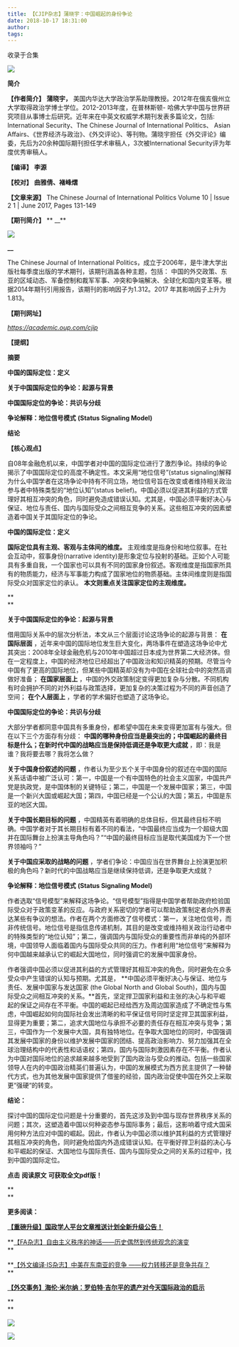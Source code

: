 ```yaml
---
title: 【CJIP杂志】蒲晓宇：中国崛起的身份争论
date: 2018-10-17 18:31:00
author: 
tags: 
---
```



收录于合集

![](/images/3587/2.gif)

  

**简介**

  

 **【作者简介】** **蒲晓宇，** 美国内华达大学政治学系助理教授。2012年在俄亥俄州立大学取得政治学博士学位。2012-2013年度，在普林斯顿-
哈佛大学中国与世界研究项目从事博士后研究。近年来在中英文权威学术期刊发表多篇论文，包括: International Security、The
Chinese Journal of International Politics、 Asian
Affairs、《世界经济与政治》、《外交评论》、等刊物。蒲晓宇担任《外交评论》编委，先后为20余种国际期刊担任学术审稿人，3次被International
Security评为年度优秀审稿人。

 **【编译】** **李源**

 **【校对】** **曲雅倩、褚峰熠**

 **【文章来源】** The Chinese Journal of International Politics Volume 10 | Issue 2
1 | June 2017, Pages 131-149

 **【期刊简介】** ** __**  

![](/images/3587/3.png)

**__**

The Chinese Journal of International
Politics，成立于2006年，是牛津大学出版社每季度出版的学术期刊，该期刊涵盖各种主题，包括：
中国的外交政策、东亚的区域动态、军备控制和裁军军事、冲突和争端解决、全球化和国内变革等。根据2014年期刊引用报告，该期刊的影响因子为1.312。2017
年其影响因子上升为1.813。

 **【期刊网址】**

 _https://academic.oup.com/cjip_

  

 **【提纲】**

 **摘要**

 **中国的国际定位：定义**

 **关于中国国际定位的争论：起源与背景**

 **中国国际定位的争论：共识与分歧**

 **争论解释：地位信号模式** **(Status Signaling Model)**

 **结论**

**【核心观点】**

自08年金融危机以来，中国学者对中国的国际定位进行了激烈争论。持续的争论揭示了中国国际定位的高度不确定性。本文采用“地位信号”(status
signaling)解释为什么中国学者在这场争论中持有不同立场，地位信号旨在改变或者维持相关政治参与者中特殊类型的“地位认知”(status
belief)。中国必须以促进其利益的方式管理好其相互冲突的角色，同时避免造成错误认知。尤其是，中国必须平衡好决心与保证、地位与责任、国内与国际受众之间相互竞争的关系。这些相互冲突的因素塑造着中国关于其国际定位的争论。

  

 **中国的国际定位：定义**

 **国际定位具有主观、客观与主体间的维度。** 主观维度是指身份和地位叙事。在社会互动中，叙事身份(narrative
identity)是形象定位与投射的基础。正如个人可能具有多重自我，一个国家也可以具有不同的国家身份叙述。客观维度是指国家所具有的物质能力，经济与军事能力构成了国家地位的物质基础。主体间维度则是指国际受众对国家定位的承认。
**本文则重点关注国家定位的主观维度。**

 **  
**

 **关于中国国际定位的争论：起源与背景**

借用国际关系中的层次分析法，本文从三个层面讨论这场争论的起源与背景： **在国际层面**
，近年来中国的国际地位发生巨大变化，两场事件在塑造这场争论中尤其突出：2008年全球金融危机与2010年中国超过日本成为世界第二大经济体。但在一定程度上，中国的经济地位已经超出了中国政治和知识精英的预期。尽管当今中国有了更高的国际地位，但某些中国精英却没有为中国在全球社会中的突然高调做好准备；
**在国家层面上** ，中国的外交政策制定变得更加复杂与分散。不同机构有时会拥护不同的对外利益与政策选择，更加复杂的决策过程为不同的声音创造了空间；
**在个人层面上** ，学者的学术偏好也塑造了这场争论。

**中国国际定位的争论：共识与分歧**

大部分学者都同意中国具有多重身份，都希望中国在未来变得更加富有与强大。但在以下三个方面存有分歧：
**中国的哪种身份应当是最突出的；中国崛起的最终目标是什么；在新时代中国的战略应当是保持低调还是争取更大成就** ，即：我是谁？我将要去哪？我将怎么做？

 **关于中国身份叙述的问题**
，作者认为至少五个关于中国身份的叙述在中国的国际关系话语中被广泛认可：第一，中国是一个有中国特色的社会主义国家，中国共产党是执政党，是中国体制的关键特征；第二，中国是一个发展中国家；第三，中国是一个新兴大国或崛起大国；第四，中国已经是一个公认的大国；第五，中国是东亚的地区大国。

 **关于中国长期目标的问题**
，中国精英有着明确的总体目标，但其最终目标不明确。中国学者对于其长期目标有着不同的看法，“中国最终应当成为一个超级大国并在国际舞台上扮演主导角色吗？”“中国的最终目标应当是取代美国成为下一个世界领袖吗？”

 **关于中国应采取的战略的问题** ，学者们争论：中国应当在世界舞台上扮演更加积极的角色吗？新时代的中国战略应当是继续保持低调，还是争取更大成就？

**争论解释：地位信号模式** **(Status Signaling Model)**

作者选取“信号模型”来解释这场争论。“信号模型”指得是中国学者帮助政府检验国际受众对于政策变革的反应。与政府关系密切的学者可以帮助政策制定者向外界表达某些有争议的想法。作者在两个方面修改了信号模式：第一，关注地位信号，而非传统信号。地位信号是指信息传递机制，其目的是改变或维持相关政治行动者中的特殊类型的“地位认知”；第二，强调国内与国际受众的重要性而非单纯的外部环境，中国领导人面临着国内与国际受众共同的压力。作者利用“地位信号”来解释为何中国越来越承认它的崛起大国地位，同时强调它的发展中国家身份。

作者强调中国必须以促进其利益的方式管理好其相互冲突的角色，同时避免在众多受众中产生错误的认知与预期。尤其是，
**中国必须平衡好决心与保证、地位与责任、发展中国家与发达国家 (the Global North and Global
South)，国内与国际受众之间相互冲突的关系。**首先，坚定捍卫国家利益和主张的决心与和平崛起的保证之间存在不平衡。中国的崛起已经给西方及周边国家造成了不确定性与焦虑，中国崛起如何向国际社会发出清晰的和平保证信号同时坚定捍卫其国家利益，显得更为重要；第二，追求大国地位与承担不必要的责任存在相互冲突与竞争；第三，中国作为一个发展中大国，具有独特地位。在争取大国地位的同时，中国强调其发展中国家的身份以维护发展中国家的团结、提高政治影响力、努力加强其在全球治理结构中的代表性和话语权；第四，国内与国际刺激因素存在不平衡。作者认为中国对国际地位的追求越来越多地受到了国内政治与受众的推动。包括一些国家领导人在内的中国政治精英们普遍认为，中国的发展模式为西方民主提供了一种替代方式，也为其他发展中国家提供了借鉴的经验，国内政治促使中国在外交上采取更“强硬“的转变。

**结论：**

探讨中国的国际定位问题是十分重要的，首先这涉及到中国与现存世界秩序关系的问题；其次，这塑造着中国以何种姿态参与国际事务；最后，这影响着守成大国采用何种方法应对中国的崛起。因此，作者认为中国必须以维护其利益的方式管理好其相互冲突的角色，同时避免给国内外造成错误认知。在平衡好捍卫利益的决心与和平崛起的保证、大国地位与国际责任、国内与国际受众之间的关系的过程中，找到中国的国际定位。

  

 **点击** **阅读原文** **可获取全文pdf版！**

 **  
**

 **更多阅读：**

**[【重磅升级】国政学人平台文章推送计划全新升级公告！](http://mp.weixin.qq.com/s?__biz=MzI3MTYzMzE5Mw==&mid=2247487499&idx=1&sn=74580f61faa40945f356bfd7c4964811&chksm=eb3f8e4ddc48075b76c4c2ef4db3038d3895b197924de5b02a4881dd33a9da53f8e54fbfaa32&scene=21#wechat_redirect)**

**[【FA杂志】自由主义秩序的神话——历史偶然到传统观念的演变](http://mp.weixin.qq.com/s?__biz=MzI3MTYzMzE5Mw==&mid=2247487509&idx=1&sn=89b8a1d66ff6a41a7523029e730906ef&chksm=eb3f8e53dc48074552d435206baf065dd8e1543ce80cc525536d07ee0de355541ca27cc6d58a&scene=21#wechat_redirect)  
**

 **[【外文编译·IS杂志】中美在东南亚的竞争
——权力转移还是竞争共存？](http://mp.weixin.qq.com/s?__biz=MzI3MTYzMzE5Mw==&mid=2247487392&idx=1&sn=a30767c7cc81b0ce4416aefd79d33547&chksm=eb3f91e6dc4818f0c863468d53524b208714144e411b0ada3be2b9745946d0eb4153fe641a16&scene=21#wechat_redirect)  
**

**[【外交事务】海伦·米尔纳：罗伯特·吉尔平的遗产对今天国际政治的启示](http://mp.weixin.qq.com/s?__biz=MzI3MTYzMzE5Mw==&mid=2247487263&idx=1&sn=359ace91dd4698f6a655185f316cbff3&chksm=eb3f9159dc48184fd2707b098718e603e6e05caba44fcaefd4cebe3ddd7690c593e70f2af840&scene=21#wechat_redirect)**

 **  
**

![](/images/3587/4.jpeg)

![](/images/3587/5.gif)

